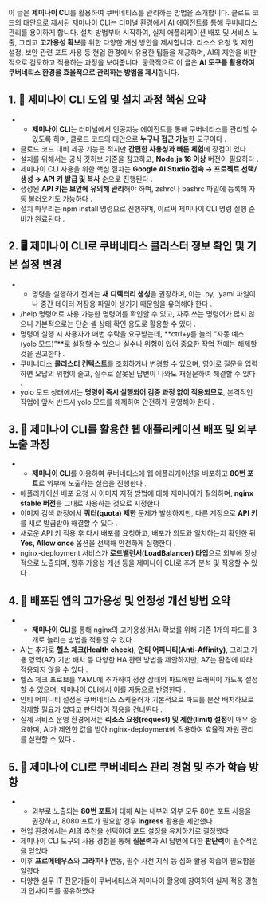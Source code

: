 이 글은 **제미나이 CLI**를 활용하여 쿠버네티스를 관리하는 방법을 소개합니다. 클로드 코드의 대안으로 제시된 제미나이 CLI는 터미널 환경에서 AI 에이전트를 통해 쿠버네티스 관리를 용이하게 합니다. 설치 방법부터 시작하여, 실제 애플리케이션 배포 및 서비스 노출, 그리고 **고가용성 확보**를 위한 다양한 개선 방안을 제시합니다. 리소스 요청 및 제한 설정, 보안 관련 포트 사용 등 현업 환경에서 유용한 팁들을 제공하며, AI의 제안을 비판적으로 검토하고 적용하는 과정을 보여줍니다. 궁극적으로 이 글은 **AI 도구를 활용하여 쿠버네티스 환경을 효율적으로 관리하는 방법을 제시**합니다.
## 1. 🚀 제미나이 CLI 도입 및 설치 과정 핵심 요약
- - **제미나이 CLI**는 터미널에서 인공지능 에이전트를 통해 쿠버네티스를 관리할 수 있도록 하며, 클로드 코드의 대안으로 **누구나 접근 가능**한 도구이다 .
- 클로드 코드 대비 제공 기능은 적지만 **간편한 사용성과 빠른 체험**에 장점이 있다 .
- 설치를 위해서는 공식 깃허브 기준을 참고하고, **Node.js 18 이상** 버전이 필요하다 .
- 제미나이 CLI 사용을 위한 핵심 절차는 **Google AI Studio 접속 → 프로젝트 선택/생성 → API 키 발급 및 복사** 순으로 진행된다 .
- 생성된 **API 키는 보안에 유의해 관리**해야 하며, zshrc나 bashrc 파일에 등록해 자동 불러오기도 가능하다 .
- 설치 마무리는 npm install 명령으로 진행하며, 이로써 제미나이 CLI 명령 실행 준비가 완료된다 .


## 2. 🖥️ 제미나이 CLI로 쿠버네티스 클러스터 정보 확인 및 기본 설정 변경
- - 명령을 실행하기 전에는 **새 디렉터리 생성**을 권장하며, 이는 .py, .yaml 파일이나 중간 데이터 저장용 파일이 생기기 때문임을 유의해야 한다 .
- /help 명령어로 사용 가능한 명령어를 확인할 수 있고, 자주 쓰는 명령어가 많지 않으니 기본적으로는 단순 셸 상태 확인 용도로 활용할 수 있다 .
- 명령어 실행 시 사용자가 매번 수락을 요구받는데, **ctrl+y를 눌러 “자동 예스(yolo 모드)”**로 설정할 수 있으나 실수나 위험이 있어 중요한 작업 전에는 해제할 것을 권고한다 .
- 쿠버네티스 **클러스터 컨텍스트**를 조회하거나 변경할 수 있으며, 영어로 질문을 입력하면 오답의 위험이 줄고, 실수로 잘못된 답변이 나와도 재질문하여 해결할 수 있다 .
- yolo 모드 상태에서는 **명령이 즉시 실행되어 검증 과정 없이 적용되므로**, 본격적인 작업에 앞서 반드시 yolo 모드를 해제하여 안전하게 운영해야 한다 .


## 3. 🚀 제미나이 CLI를 활용한 웹 애플리케이션 배포 및 외부 노출 과정
- - **제미나이 CLI**를 이용하여 쿠버네티스에 웹 애플리케이션을 배포하고 **80번 포트**로 외부에 노출하는 실습을 진행한다 .
- 애플리케이션 배포 요청 시 이미지 지정 방법에 대해 제미나이가 질의하며, **nginx stable 버전**을 그대로 사용하는 것으로 지정한다 .
- 이미지 검색 과정에서 **쿼터(quota) 제한** 문제가 발생하지만, 다른 계정으로 **API 키**를 새로 발급받아 해결할 수 있다 .
- 새로운 API 키 적용 후 다시 배포를 요청하고, 배포가 의도와 일치하는지 확인한 뒤 **Yes, Allow once** 옵션을 선택해 안전하게 실행한다 .
- nginx-deployment 서비스가 **로드밸런서(LoadBalancer) 타입**으로 외부에 정상적으로 노출되며, 향후 가용성 개선 등을 제미나이 CLI로 추가 분석 및 적용할 수 있다 .


## 4. 🚀 배포된 앱의 고가용성 및 안정성 개선 방법 요약
- - **제미나이 CLI**를 통해 nginx의 고가용성(HA) 확보를 위해 기존 1개의 파드를 3개로 늘리는 방법을 적용할 수 있다 .
- AI는 추가로 **헬스 체크(Health check)**, **안티 어피니티(Anti-Affinity)**, 그리고 가용 영역(AZ) 기반 배치 등 다양한 HA 관련 방법을 제안하지만, AZ는 환경에 따라 적용되지 않을 수 있다 .
- 헬스 체크 프로브를 YAML에 추가하여 정상 상태의 파드에만 트래픽이 가도록 설정할 수 있으며, 제미나이 CLI에서 이를 자동으로 반영한다 .
- 안티 어피니티 설정은 쿠버네티스 스케줄러가 기본적으로 파드를 분산 배치하므로 강제할 필요가 없다고 판단하여 적용을 건너뛴다 .
- 실제 서비스 운영 환경에서는 **리소스 요청(request) 및 제한(limit) 설정**이 매우 중요하며, AI가 제안한 값을 받아 nginx-deployment에 적용하여 효율적 자원 관리를 실현할 수 있다 .


## 5. 🚀 제미나이 CLI로 쿠버네티스 관리 경험 및 추가 학습 방향
- - 외부로 노출되는 **80번 포트**에 대해 AI는 내부와 외부 모두 80번 포트 사용을 권장하고, 8080 포트가 필요할 경우 **Ingress** 활용을 제안했다 
- 현업 환경에서는 AI의 추천을 선택하여 포트 설정을 유지하기로 결정했다 
- 제미나이 CLI 도구의 사용 경험을 통해 **질문력**과 AI 답변에 대한 **판단력**이 필수적임을 얻었다 
- 이후 **프로메테우스**와 **그라파나** 연동, 필수 사전 지식 등 심화 활용 학습이 필요함을 알렸다 
- 다양한 실무 IT 전문가들이 쿠버네티스와 제미나이 활용에 참여하여 실제 적용 경험과 인사이트를 공유하였다 



